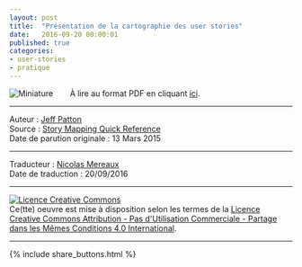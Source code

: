 ```yaml
---
layout: post
title:  "Présentation de la cartographie des user stories"
date:   2016-09-20 00:00:01
published: true
categories: 
- user-stories
- pratique
---
```


<div align="left" style="float:left; padding-right:30px" >
  <img title="Miniature" src="{{ site.url }}assets/quickrefs/story_mapping_fr.png" />
</div>

À lire au format PDF en cliquant [ici](https://dl.dropboxusercontent.com/u/50968566/quickrefs/cartographie_de_stories_guide_rapide.pdf).


---  
Auteur : [Jeff Patton](http://jpattonassociates.com/about-jeff-patton/)  
Source : [Story Mapping Quick Reference](http://jpattonassociates.com/story-mapping-quick-ref/)  
Date de parution originale : 13 Mars 2015  

---
Traducteur : [Nicolas Mereaux](http://www.les-traducteurs-agiles.org/traducteurs/)  
Date de traduction : 20/09/2016  

---

<a rel="license" href="http://creativecommons.org/licenses/by-nc-sa/4.0/"><img alt="Licence Creative Commons" style="border-width:0" src="http://i.creativecommons.org/l/by-nc-sa/4.0/88x31.png" /></a><br />Ce(tte) oeuvre est mise à disposition selon les termes de la <a rel="license" href="http://creativecommons.org/licenses/by-nc-sa/4.0/">Licence Creative Commons Attribution - Pas d'Utilisation Commerciale - Partage dans les Mêmes Conditions 4.0 International</a>.

---

{% include share_buttons.html %}
